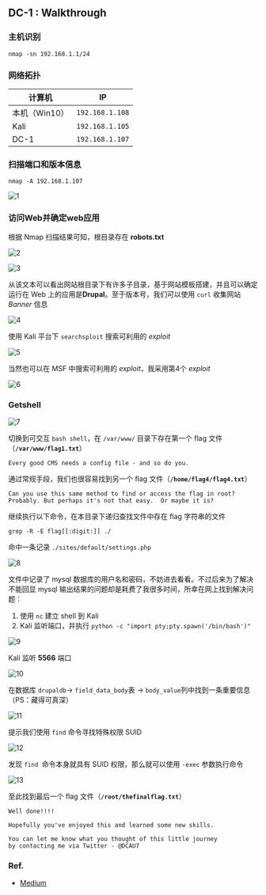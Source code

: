 ## DC-1 : Walkthrough

### 主机识别

`nmap -sn 192.168.1.1/24`

### 网络拓扑

| 计算机        | IP              |
| ------------- | --------------- |
| 本机（Win10） | `192.168.1.108` |
| Kali          | `192.168.1.105` |
| DC-1          | `192.168.1.107` |

### 扫描端口和版本信息

`nmap -A 192.168.1.107`

![1](../src/vulnhub/dc_1/1.png)

### 访问Web并确定web应用

根据 Nmap 扫描结果可知，根目录存在 **robots.txt** 

![2](../src/vulnhub/dc_1/2.png)

![3](../src/vulnhub/dc_1/3.png)

从该文本可以看出网站根目录下有许多子目录，基于网站模板搭建，并且可以确定运行在 Web 上的应用是**Drupal**。至于版本号，我们可以使用 `curl` 收集网站 *Banner* 信息

![4](../src/vulnhub/dc_1/4.png)

使用 Kali 平台下 `searchsploit` 搜索可利用的 *exploit*

![5](../src/vulnhub/dc_1/5.png)

当然也可以在 MSF 中搜索可利用的 *exploit*，我采用第4个 *exploit*

![6](../src/vulnhub/dc_1/6.png)

### Getshell 

![7](../src/vulnhub/dc_1/7.png)

切换到可交互 `bash shell`，在 `/var/www/` 目录下存在第一个 flag 文件（**`/var/www/flag1.txt`**）

```
Every good CMS needs a config file - and so do you.
```

通过常规手段，我们也很容易找到另一个 flag 文件（**`/home/flag4/flag4.txt`**）

```
Can you use this same method to find or access the flag in root?
Probably. But perhaps it's not that easy.  Or maybe it is?
```

继续执行以下命令，在本目录下递归查找文件中存在 flag 字符串的文件

`grep -R -E flag[[:digit:]] ./`

命中一条记录 `./sites/default/settings.php`

![8](../src/vulnhub/dc_1/8.png)

文件中记录了 mysql 数据库的用户名和密码，不妨进去看看。不过后来为了解决不能回显 mysql 输出结果的问题却是耗费了我很多时间，所幸在网上找到解决问题：

1. 使用 `nc` 建立 shell 到 Kali
2. Kali 监听端口，并执行 `python -c "import pty;pty.spawn('/bin/bash')"`

![9](../src/vulnhub/dc_1/9.png)

Kali 监听 **5566** 端口

![10](../src/vulnhub/dc_1/10.png)

在数据库 `drupaldb`→ `field_data_body`表 → `body_value`列中找到一条重要信息（PS：藏得可真深）

![11](../src/vulnhub/dc_1/11.png)

提示我们使用 `find` 命令寻找特殊权限 SUID

![12](../src/vulnhub/dc_1/12.png)

发现 `find `命令本身就具有 SUID 权限，那么就可以使用 `-exec` 参数执行命令

![13](../src/vulnhub/dc_1/13.png)

至此找到最后一个 flag 文件（**`/root/thefinalflag.txt`**）

```
Well done!!!!

Hopefully you've enjoyed this and learned some new skills.

You can let me know what you thought of this little journey
by contacting me via Twitter - @DCAU7
```

### Ref.

- [Medium](https://link.medium.com/PvhdfsaTh6)

